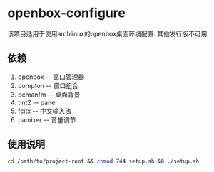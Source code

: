 # openbox-configure

该项目适用于使用archlinux的openbox桌面环境配置. 其他发行版不可用

## 依赖

1. openbox      -- 窗口管理器
2. compton      -- 窗口组合
3. pcmanfm      -- 桌面背景
4. tint2        -- panel
5. fcitx        -- 中文输入法
6. pamixer      -- 音量调节

## 使用说明

```sh
cd /path/to/project-root && chmod 744 setup.sh && ./setup.sh
```
